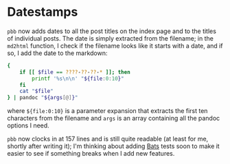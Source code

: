 # Datestamps

`pbb` now adds dates to all the post titles on the index page and to the titles
of individual posts. The date is simply extracted from the filename; in the
`md2html` function, I check if the filename looks like it starts with a date,
and if so, I add the date to the markdown:

```bash
{
    if [[ $file == ????-??-??-* ]]; then
        printf '%s\n\n' "${file:0:10}"
    fi
    cat "$file"
} | pandoc "${args[@]}"
```

where `${file:0:10}` is a parameter expansion that extracts the first ten
characters from the filename and `args` is an array containing all the pandoc
options I need.

`pbb` now clocks in at 157 lines and is still quite readable (at least for me,
shortly after writing it); I'm thinking about adding [Bats][bats] tests soon to
make it easier to see if something breaks when I add new features.

[bats]: https://github.com/bats-core/bats-core
